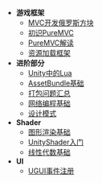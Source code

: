 * **游戏框架**
    * [MVC开发俄罗斯方块](Unity/Advanced/MVC开发俄罗斯方块)
    * [初识PureMVC](Unity/Advanced/初识PureMVC)
    * [PureMVC解读](Unity/Advanced/PureMVC解读)
    * [资源加载框架](Unity/Advanced/资源加载框架)
* **进阶部分**
    * [Unity中的Lua](Unity/Advanced/Unity中的Lua)
    * [AssetBundle基础](Unity/Advanced/AssetBundle基础)
    * [打包问题汇总](Unity/Advanced/打包问题汇总)
    * [网络编程基础](Unity/Advanced/网络编程基础)
    * [设计模式](Unity/Advanced/设计模式)
* **Shader**
    * [图形渲染基础](Unity/Advanced/图形渲染基础)
    * [UnityShader入门](Unity/Advanced/UnityShader入门)
    * [线性代数基础](Unity/Advanced/线性代数基础)
* **UI**
    * [UGUI事件注册](Unity/Advanced/UGUI事件注册)